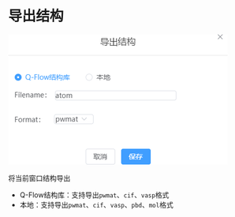 # 导出结构
![数据库](.././nested/qstudio_manual_file4.png)

将当前窗口结构导出

- Q-Flow结构库：支持导出`pwmat`、`cif`、`vasp`格式
- 本地：支持导出`pwmat`、`cif`、`vasp`、`pbd`、`mol`格式